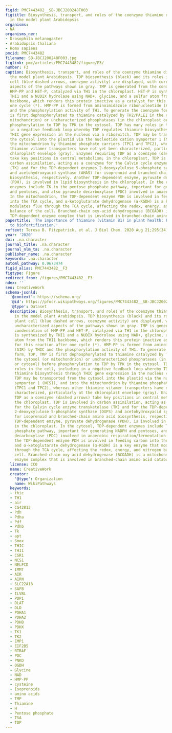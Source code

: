 ```yaml
---
figid: PMC7443482__SB-JBCJ200248F003
figtitle: Biosynthesis, transport, and roles of the coenzyme thiamine diphosphate
  in the model plant Arabidopsis
organisms:
- NA
organisms_ner:
- Drosophila melanogaster
- Arabidopsis thaliana
- Homo sapiens
pmcid: PMC7443482
filename: SB-JBCJ200248F003.jpg
figlink: pmc/articles/PMC7443482/figure/F3/
number: F3
caption: Biosynthesis, transport, and roles of the coenzyme thiamine diphosphate in
  the model plant Arabidopsis. TDP biosynthesis (black) and its roles in the plant
  cell (blue dashed arrows, coenzyme activity) are displayed, with currently uncharacterized
  aspects of the pathways shown in gray. TMP is generated from the condensation of
  HMP-PP and HET-P, catalyzed via TH1 in the chloroplast. HET-P is synthesized by
  THI1 and a NUDIX hydrolase using NAD+, glycine, and a sulfur atom from the THI1
  backbone, which renders this protein inactive as a catalyst for this reaction after
  one cycle (*). HMP-PP is formed from aminoimidazole ribonucleotide (AIR) by THIC
  and the phosphorylation activity of TH1. To generate the coenzyme form, TDP, TMP
  is first dephosphorylated to thiamine catalyzed by TH2/PALE1 in the cytosol (or
  mitochondrion) or uncharacterized phosphatases (in the chloroplast or cytosol) before
  phosphorylation to TDP by TPK in the cytosol. TDP has many roles in the cell, including
  in a negative feedback loop whereby TDP regulates thiamine biosynthesis through
  THIC gene expression in the nucleus via a riboswitch. TDP may be transported from
  the cytosol into the plastid via the nucleotide cation symporter 1 (NCS1), and into
  the mitochondrion by thiamine phosphate carriers (TPC1 and TPC2), whereas other
  thiamine vitamer transporters have not yet been characterized, particularly at the
  chloroplast envelope (gray). Enzymes requiring TDP as a coenzyme (dashed arrows)
  take key positions in central metabolism; in the chloroplast, TDP is involved in
  carbon assimilation, acting as a coenzyme for the Calvin cycle enzyme transketolase
  (TK) and for the TDP-dependent enzymes 2-deoxyxylulose 5-phosphate synthase (DXPS)
  and acetohydroxyacid synthase (AHAS) for isoprenoid and branched-chain amino acid
  biosynthesis, respectively. Another TDP-dependent enzyme, pyruvate dehydrogenase
  (PDH), is involved in lipid biosynthesis in the chloroplast. In the cytosol, TDP-dependent
  enzymes include TK in the pentose phosphate pathway, important for generating NADPH
  and pentoses, and also pyruvate decarboxylase (PDC) involved in anaerobic respiration/fermentation.
  In the mitochondrion, the TDP-dependent enzyme PDH is involved in feeding carbon
  into the TCA cycle, and α-ketoglutarate dehydrogenase (α-KGDH) is a key enzyme that
  modulates flux through the TCA cycle, affecting the redox, energy, and nitrogen
  balance of the cell. Branched-chain oxy-acid dehydrogenase (BCOADH) is a mitochondrial
  TDP-dependent enzyme complex that is involved in branched-chain amino acid catabolism.
papertitle: 'The importance of thiamine (vitamin B1) in plant health: From crop yield
  to biofortification.'
reftext: Teresa B. Fitzpatrick, et al. J Biol Chem. 2020 Aug 21;295(34):12002-12013.
year: '2020'
doi: .na.character
journal_title: .na.character
journal_nlm_ta: .na.character
publisher_name: .na.character
keywords: .na.character
automl_pathway: 0.9673474
figid_alias: PMC7443482__F3
figtype: Figure
redirect_from: /figures/PMC7443482__F3
ndex: ''
seo: CreativeWork
schema-jsonld:
  '@context': https://schema.org/
  '@id': https://pfocr.wikipathways.org/figures/PMC7443482__SB-JBCJ200248F003.html
  '@type': Dataset
  description: Biosynthesis, transport, and roles of the coenzyme thiamine diphosphate
    in the model plant Arabidopsis. TDP biosynthesis (black) and its roles in the
    plant cell (blue dashed arrows, coenzyme activity) are displayed, with currently
    uncharacterized aspects of the pathways shown in gray. TMP is generated from the
    condensation of HMP-PP and HET-P, catalyzed via TH1 in the chloroplast. HET-P
    is synthesized by THI1 and a NUDIX hydrolase using NAD+, glycine, and a sulfur
    atom from the THI1 backbone, which renders this protein inactive as a catalyst
    for this reaction after one cycle (*). HMP-PP is formed from aminoimidazole ribonucleotide
    (AIR) by THIC and the phosphorylation activity of TH1. To generate the coenzyme
    form, TDP, TMP is first dephosphorylated to thiamine catalyzed by TH2/PALE1 in
    the cytosol (or mitochondrion) or uncharacterized phosphatases (in the chloroplast
    or cytosol) before phosphorylation to TDP by TPK in the cytosol. TDP has many
    roles in the cell, including in a negative feedback loop whereby TDP regulates
    thiamine biosynthesis through THIC gene expression in the nucleus via a riboswitch.
    TDP may be transported from the cytosol into the plastid via the nucleotide cation
    symporter 1 (NCS1), and into the mitochondrion by thiamine phosphate carriers
    (TPC1 and TPC2), whereas other thiamine vitamer transporters have not yet been
    characterized, particularly at the chloroplast envelope (gray). Enzymes requiring
    TDP as a coenzyme (dashed arrows) take key positions in central metabolism; in
    the chloroplast, TDP is involved in carbon assimilation, acting as a coenzyme
    for the Calvin cycle enzyme transketolase (TK) and for the TDP-dependent enzymes
    2-deoxyxylulose 5-phosphate synthase (DXPS) and acetohydroxyacid synthase (AHAS)
    for isoprenoid and branched-chain amino acid biosynthesis, respectively. Another
    TDP-dependent enzyme, pyruvate dehydrogenase (PDH), is involved in lipid biosynthesis
    in the chloroplast. In the cytosol, TDP-dependent enzymes include TK in the pentose
    phosphate pathway, important for generating NADPH and pentoses, and also pyruvate
    decarboxylase (PDC) involved in anaerobic respiration/fermentation. In the mitochondrion,
    the TDP-dependent enzyme PDH is involved in feeding carbon into the TCA cycle,
    and α-ketoglutarate dehydrogenase (α-KGDH) is a key enzyme that modulates flux
    through the TCA cycle, affecting the redox, energy, and nitrogen balance of the
    cell. Branched-chain oxy-acid dehydrogenase (BCOADH) is a mitochondrial TDP-dependent
    enzyme complex that is involved in branched-chain amino acid catabolism.
  license: CC0
  name: CreativeWork
  creator:
    '@type': Organization
    name: WikiPathways
  keywords:
  - thic
  - TH1
  - air
  - CG42813
  - Pdh
  - Pdha
  - Pdf
  - Pdhb
  - Tk
  - apt
  - Smox
  - THIC
  - THI1
  - CSR1
  - NCS1
  - NELFCD
  - IMMT
  - AIR
  - AIRN
  - SLC22A18
  - SAFB
  - ILVBL
  - PDP1
  - DLAT
  - DLD
  - PDHA1
  - PDHA2
  - PDHB
  - PDHX
  - TK1
  - TK2
  - EMP1
  - EIF2B5
  - RTRAF
  - PDC
  - PNKD
  - OGDH
  - Glycine
  - NAD
  - HMP-PP
  - cysteine
  - Isoprenoids
  - amino acids
  - TMP
  - Thiamine
  - H
  - Pentose phosphate
  - TSA
  - TDP
---
```

